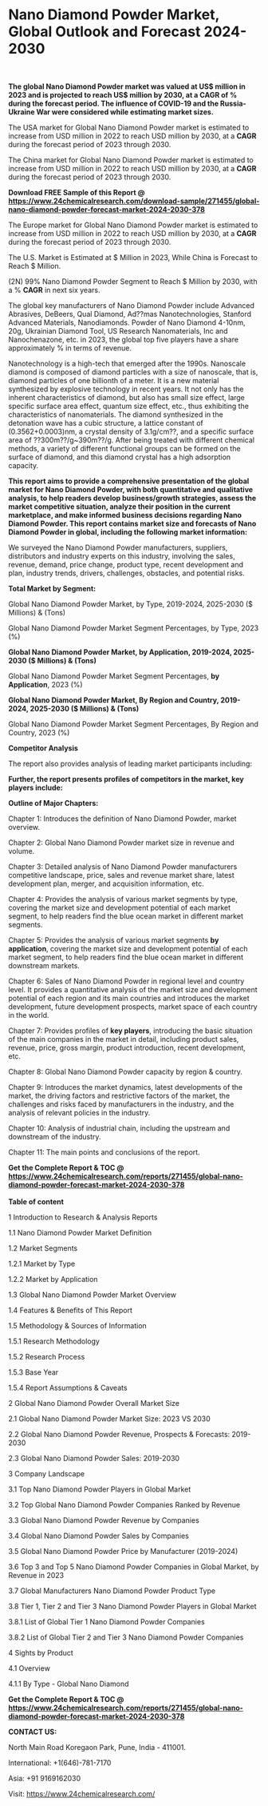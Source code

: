 <h1>Nano Diamond Powder Market, Global Outlook and Forecast 2024-2030</h1><br/><p><strong>The global Nano Diamond Powder market was valued at US$ million in 2023 and is projected to reach US$ million by 2030, at a <strong>CAGR</strong> of % during the forecast period. The influence of COVID-19 and the Russia-Ukraine War were considered while estimating market sizes.</strong></p><p>The USA market for Global Nano Diamond Powder market is estimated to increase from USD million in 2022 to reach USD million by 2030, at a <strong>CAGR</strong> during the forecast period of 2023 through 2030.</p><p>The China market for Global Nano Diamond Powder market is estimated to increase from USD million in 2022 to reach USD million by 2030, at a <strong>CAGR</strong> during the forecast period of 2023 through 2030.</p><div><b>Download FREE Sample of this Report @ <a href="https://www.24chemicalresearch.com/download-sample/271455/global-nano-diamond-powder-forecast-market-2024-2030-378">https://www.24chemicalresearch.com/download-sample/271455/global-nano-diamond-powder-forecast-market-2024-2030-378</a></b></div><p>The Europe market for Global Nano Diamond Powder market is estimated to increase from USD million in 2022 to reach USD million by 2030, at a <strong>CAGR</strong> during the forecast period of 2023 through 2030.</p><p>The U.S. Market is Estimated at $ Million in 2023, While China is Forecast to Reach $ Million.</p><p>(2N) 99% Nano Diamond Powder Segment to Reach $ Million by 2030, with a % <strong>CAGR</strong> in next six years.</p><p>The global key manufacturers of Nano Diamond Powder include Advanced Abrasives, DeBeers, Qual Diamond, Ad??mas Nanotechnologies, Stanford Advanced Materials, Nanodiamonds. Powder of Nano Diamond 4-10nm, 20g, Ukrainian Diamond Tool, US Research Nanomaterials, Inc and Nanochenazone, etc. in 2023, the global top five players have a share approximately % in terms of revenue.</p><p>Nanotechnology is a high-tech that emerged after the 1990s. Nanoscale diamond is composed of diamond particles with a size of nanoscale, that is, diamond particles of one billionth of a meter. It is a new material synthesized by explosive technology in recent years. It not only has the inherent characteristics of diamond, but also has small size effect, large specific surface area effect, quantum size effect, etc., thus exhibiting the characteristics of nanomaterials. The diamond synthesized in the detonation wave has a cubic structure, a lattice constant of (0.3562+0.0003)nm, a crystal density of 3.1g/cm??, and a specific surface area of ??300m??/g~390m??/g. After being treated with different chemical methods, a variety of different functional groups can be formed on the surface of diamond, and this diamond crystal has a high adsorption capacity.</p><p><strong>This report aims to provide a comprehensive presentation of the global market for Nano Diamond Powder, with both quantitative and qualitative analysis, to help readers develop business/growth strategies, assess the market competitive situation, analyze their position in the current marketplace, and make informed business decisions regarding Nano Diamond Powder. This report contains market size and forecasts of Nano Diamond Powder in global, including the following market information:</strong></p><p>We surveyed the Nano Diamond Powder manufacturers, suppliers, distributors and industry experts on this industry, involving the sales, revenue, demand, price change, product type, recent development and plan, industry trends, drivers, challenges, obstacles, and potential risks.</p><p><strong>Total Market by Segment:</strong></p><p>Global Nano Diamond Powder Market, by Type, 2019-2024, 2025-2030 ($ Millions) & (Tons)</p><p>Global Nano Diamond Powder Market Segment Percentages, by Type, 2023 (%)</p><p><strong>Global Nano Diamond Powder Market, <strong>by Application</strong>, 2019-2024, 2025-2030 ($ Millions) & (Tons)</strong></p><p>Global Nano Diamond Powder Market Segment Percentages, <strong>by Application</strong>, 2023 (%)</p><p><strong>Global Nano Diamond Powder Market, By Region and Country, 2019-2024, 2025-2030 ($ Millions) & (Tons)</strong></p><p>Global Nano Diamond Powder Market Segment Percentages, By Region and Country, 2023 (%)</p><p><strong>Competitor Analysis</strong></p><p>The report also provides analysis of leading market participants including:</p><p><strong>Further, the report presents profiles of competitors in the market, <strong>key players</strong> include:</strong></p><p><strong>Outline of Major Chapters:</strong></p><p>Chapter 1: Introduces the definition of Nano Diamond Powder, market overview.</p><p>Chapter 2: Global Nano Diamond Powder market size in revenue and volume.</p><p>Chapter 3: Detailed analysis of Nano Diamond Powder manufacturers competitive landscape, price, sales and revenue market share, latest development plan, merger, and acquisition information, etc.</p><p>Chapter 4: Provides the analysis of various market segments by type, covering the market size and development potential of each market segment, to help readers find the blue ocean market in different market segments.</p><p>Chapter 5: Provides the analysis of various market segments <strong>by application</strong>, covering the market size and development potential of each market segment, to help readers find the blue ocean market in different downstream markets.</p><p>Chapter 6: Sales of Nano Diamond Powder in regional level and country level. It provides a quantitative analysis of the market size and development potential of each region and its main countries and introduces the market development, future development prospects, market space of each country in the world.</p><p>Chapter 7: Provides profiles of <strong>key players</strong>, introducing the basic situation of the main companies in the market in detail, including product sales, revenue, price, gross margin, product introduction, recent development, etc.</p><p>Chapter 8: Global Nano Diamond Powder capacity by region & country.</p><p>Chapter 9: Introduces the market dynamics, latest developments of the market, the driving factors and restrictive factors of the market, the challenges and risks faced by manufacturers in the industry, and the analysis of relevant policies in the industry.</p><p>Chapter 10: Analysis of industrial chain, including the upstream and downstream of the industry.</p><p>Chapter 11: The main points and conclusions of the report.</p><div><b>Get the Complete Report & TOC @ <a href="https://www.24chemicalresearch.com/reports/271455/global-nano-diamond-powder-forecast-market-2024-2030-378">https://www.24chemicalresearch.com/reports/271455/global-nano-diamond-powder-forecast-market-2024-2030-378</a></b></div><br><b>Table of content</b><p>1 Introduction to Research & Analysis Reports<br />
 
  1.1 Nano Diamond Powder Market Definition<br />
 
  1.2 Market Segments<br />
 
  1.2.1 Market by Type<br />
 
  1.2.2 Market by Application<br />
 
  1.3 Global Nano Diamond Powder Market Overview<br />
 
  1.4 Features & Benefits of This Report<br />
 
  1.5 Methodology & Sources of Information<br />
 
  1.5.1 Research Methodology<br />
 
  1.5.2 Research Process<br />
 
  1.5.3 Base Year<br />
 
  1.5.4 Report Assumptions & Caveats<br />
 
 2 Global Nano Diamond Powder Overall Market Size<br />
 
  2.1 Global Nano Diamond Powder Market Size: 2023 VS 2030<br />
 
  2.2 Global Nano Diamond Powder Revenue, Prospects & Forecasts: 2019-2030<br />
 
  2.3 Global Nano Diamond Powder Sales: 2019-2030<br />
 
 3 Company Landscape<br />
 
  3.1 Top Nano Diamond Powder Players in Global Market<br />
 
  3.2 Top Global Nano Diamond Powder Companies Ranked by Revenue<br />
 
  3.3 Global Nano Diamond Powder Revenue by Companies<br />
 
  3.4 Global Nano Diamond Powder Sales by Companies<br />
 
  3.5 Global Nano Diamond Powder Price by Manufacturer (2019-2024)<br />
 
  3.6 Top 3 and Top 5 Nano Diamond Powder Companies in Global Market, by Revenue in 2023<br />
 
  3.7 Global Manufacturers Nano Diamond Powder Product Type<br />
 
  3.8 Tier 1, Tier 2 and Tier 3 Nano Diamond Powder Players in Global Market<br />
 
  3.8.1 List of Global Tier 1 Nano Diamond Powder Companies<br />
 
  3.8.2 List of Global Tier 2 and Tier 3 Nano Diamond Powder Companies<br />
 
 4 Sights by Product<br />
 
  4.1 Overview<br />
 
  4.1.1 By Type - Global Nano Diamond <br><div><b>Get the Complete Report & TOC @ <a href="https://www.24chemicalresearch.com/reports/271455/global-nano-diamond-powder-forecast-market-2024-2030-378">https://www.24chemicalresearch.com/reports/271455/global-nano-diamond-powder-forecast-market-2024-2030-378</a></b></div></p>
 
 <b>CONTACT US:</b><br>
 
 North Main Road Koregaon Park, Pune, India - 411001.<br/>
 
 International: +1(646)-781-7170<br/>
 
 Asia: +91 9169162030<br/>
 
 Visit: <a href="https://www.24chemicalresearch.com/">https://www.24chemicalresearch.com/</a>
 
 <br>